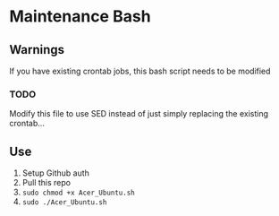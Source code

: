 # Maintenance Bash

## Warnings
If you have existing crontab jobs, this bash script needs to be modified
### TODO
Modify this file to use SED instead of just simply replacing the existing crontab... 

## Use

1. Setup Github auth
2. Pull this repo
3. `sudo chmod +x Acer_Ubuntu.sh`
4. `sudo ./Acer_Ubuntu.sh`
 